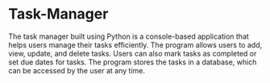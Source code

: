 # Task-Manager
The task manager built using Python is a console-based application that helps users manage their tasks efficiently. The program allows users to add, view, update, and delete tasks. Users can also mark tasks as completed or set due dates for tasks. The program stores the tasks in a database, which can be accessed by the user at any time. 
